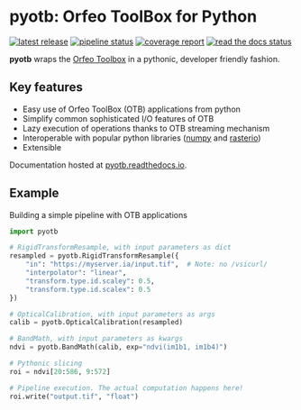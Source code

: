 # pyotb: Orfeo ToolBox for Python

[![latest release](https://forgemia.inra.fr/orfeo-toolbox/pyotb/-/badges/release.svg)](https://gitlab.orfeo-toolbox.org/nicolasnn/pyotb/-/releases)
[![pipeline status](https://forgemia.inra.fr/orfeo-toolbox/pyotb/badges/develop/pipeline.svg)](https://gitlab.orfeo-toolbox.org/nicolasnn/pyotb/-/commits/develop)
[![coverage report](https://forgemia.inra.fr/orfeo-toolbox/pyotb/badges/develop/coverage.svg)](https://gitlab.orfeo-toolbox.org/nicolasnn/pyotb/-/commits/develop)
[![read the docs status](https://readthedocs.org/projects/pyotb/badge/?version=master)](https://pyotb.readthedocs.io/en/master/)

**pyotb** wraps the [Orfeo Toolbox](https://www.orfeo-toolbox.org/) in a pythonic, developer friendly 
fashion.  

## Key features

- Easy use of Orfeo ToolBox (OTB) applications from python
- Simplify common sophisticated I/O features of OTB
- Lazy execution of operations thanks to OTB streaming mechanism
- Interoperable with popular python libraries ([numpy](https://numpy.org/) and 
[rasterio](https://rasterio.readthedocs.io/))
- Extensible

Documentation hosted at [pyotb.readthedocs.io](https://pyotb.readthedocs.io/).

## Example

Building a simple pipeline with OTB applications

```py
import pyotb

# RigidTransformResample, with input parameters as dict
resampled = pyotb.RigidTransformResample({
    "in": "https://myserver.ia/input.tif",  # Note: no /vsicurl/
    "interpolator": "linear", 
    "transform.type.id.scaley": 0.5,
    "transform.type.id.scalex": 0.5
})

# OpticalCalibration, with input parameters as args
calib = pyotb.OpticalCalibration(resampled)

# BandMath, with input parameters as kwargs
ndvi = pyotb.BandMath(calib, exp="ndvi(im1b1, im1b4)")

# Pythonic slicing
roi = ndvi[20:586, 9:572]

# Pipeline execution. The actual computation happens here!
roi.write("output.tif", "float")
```
